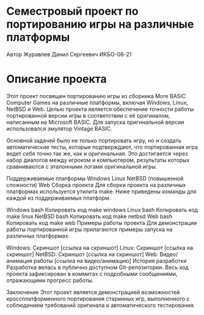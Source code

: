 # Семестровый проект по портированию игры на различные платформы
Автор
Журавлев Данил Сергеевич ИКБО-08-21

# Описание проекта
Этот проект посвящен портированию игры из сборника More BASIC Computer Games на различные платформы, включая Windows, Linux, NetBSD и Web. Целью проекта является обеспечение точности работы портированной версии игры в соответствии с её оригиналом, написанным на Microsoft BASIC. Для запуска оригинальной версии использовался эмулятор Vintage BASIC.

Основной задачей было не только портировать игру, но и создать автоматические тесты, которые подтверждают, что портированная игра ведет себя точно так же, как и оригинальная. Это достигается через набор диалогов между игроком и компьютером, результаты которых сравниваются с эталонными логами оригинальной игры.

Поддерживаемые платформы
Windows
Linux
NetBSD (повышенной сложности)
Web
Сборка проекта
Для сборки проекта на различных платформах используется утилита make. Ниже приведены команды для каждой из поддерживаемых платформ.

Windows
bash
Копировать код
make windows
Linux
bash
Копировать код
make linux
NetBSD
bash
Копировать код
make netbsd
Web
bash
Копировать код
make web
Примеры работы проекта
Для демонстрации работы портированной игры прилагаются примеры запуска на различных платформах:

Windows: Скриншот [ссылка на скриншот]
Linux: Скриншот [ссылка на скриншот]
NetBSD: Скриншот [ссылка на скриншот]
Web: Видео/анимация работы [ссылка на видео/анимацию]
История разработки
Разработка велась в публично доступном Git-репозитории. Весь ход проекта зафиксирован в коммитах с подробными сообщениями, отражающими прогресс работы.

Заключение
Этот проект является демонстрацией возможностей кроссплатформенного портирования старинных игр, выполненного с соблюдением требований оригинала и автоматического тестирования.
